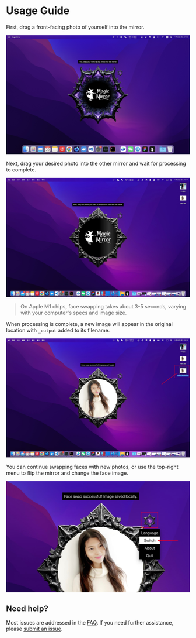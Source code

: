 # Usage Guide

First, drag a front-facing photo of yourself into the mirror.

![](../assets/mirror-me.jpg)

Next, drag your desired photo into the other mirror and wait for processing to complete.

![](../assets/mirror-input.jpg)

> On Apple M1 chips, face swapping takes about 3-5 seconds, varying with your computer's specs and image size.

When processing is complete, a new image will appear in the original location with `_output` added to its filename.

![](../assets/mirror-result.jpg)

You can continue swapping faces with new photos, or use the top-right menu to flip the mirror and change the face image.

![](../assets/mirror-flip.jpg)

## Need help?

Most issues are addressed in the [FAQ](./faq.md). If you need further assistance, please [submit an issue](https://github.com/idootop/MagicMirror/issues).
